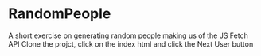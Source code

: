 # RandomPeople
A short exercise on generating random people making us of the JS Fetch API
Clone the projct, click on the index html and click the Next User button
